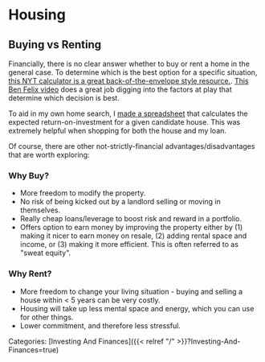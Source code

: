 # Housing

## Buying vs Renting

Financially, there is no clear answer whether to buy or rent a home in the
general case.  To determine which is the best option for a specific situation,
[this NYT calculator is a great back-of-the-envelope style
resource.](https://www.nytimes.com/interactive/2014/upshot/buy-rent-calculator.html).
[This Ben Felix video](https://www.youtube.com/watch?v=Uwl3-jBNEd4) does a
great job digging into the factors at play that determine which decision is
best.

To aid in my own home search, I [made a spreadsheet]() that calculates the
expected return-on-investment for a given candidate house. This was extremely
helpful when shopping for both the house and my loan.


Of course, there are other not-strictly-financial advantages/disadvantages that
are worth exploring:

### Why Buy?

 - More freedom to modify the property.
 - No risk of being kicked out by a landlord selling or moving in themselves.
 - Really cheap loans/leverage to boost risk and reward in a portfolio.
 - Offers option to earn money by improving the property either by (1) making
   it nicer to earn money on resale, (2) adding rental space and income, or (3)
   making it more efficient.  This is often referred to as "sweat equity".

### Why Rent?

 - More freedom to change your living situation - buying and selling a house
   within < 5 years can be very costly.
 - Housing will take up less mental space and energy, which you can use for
   other things.
 - Lower commitment, and therefore less stressful.

Categories:
[Investing And Finances]({{< relref "/" >}}?Investing-And-Finances=true)